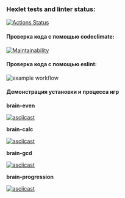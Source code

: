 ### Hexlet tests and linter status:
[![Actions Status](https://github.com/chabann/frontend-project-lvl1/workflows/hexlet-check/badge.svg)](https://github.com/chabann/frontend-project-lvl1/actions)

#### Проверка кода с помощью codeclimate: ####

[![Maintainability](https://api.codeclimate.com/v1/badges/a99a88d28ad37a79dbf6/maintainability)](https://codeclimate.com/github/codeclimate/codeclimate/maintainability)

#### Проверка кода с помощью eslint: ####

![example workflow](https://github.com/chabann/frontend-project-lvl1/actions/workflows/linter-check.yml/badge.svg)

#### Демонстрация установки и процесса игр ####

**brain-even**

[![asciicast](https://asciinema.org/a/qTJu15eNdWwswnObGTFvuaRvY.svg)](https://asciinema.org/a/qTJu15eNdWwswnObGTFvuaRvY)

**brain-calc**

[![asciicast](https://asciinema.org/a/DOgkT2UrdmDbQJiPagCCcypUm.svg)](https://asciinema.org/a/DOgkT2UrdmDbQJiPagCCcypUm)

**brain-gcd**

[![asciicast](https://asciinema.org/a/F6TcakAMhHLoFx0CWptB7563g.svg)](https://asciinema.org/a/F6TcakAMhHLoFx0CWptB7563g)

**brain-progression**

[![asciicast](https://asciinema.org/a/5LMJAeqOWB3EmJYNX8ZLVZZgl.svg)](https://asciinema.org/a/5LMJAeqOWB3EmJYNX8ZLVZZgl)
